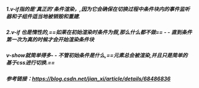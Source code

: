 ##### 1.v-if指的是‘真正的’条件渲染，,因为它会确保在切换过程中条件块内的事件监听器和子组件适当地被销毁和重建.

##### 2.v-if 也是惰性的,==如果在初始渲染时条件为假,那么什么都不做== - - 直到条件第一次为真的时候才会开始渲染条件块

##### v-show就简单得多- - 不管初始条件是什么,==元素总会被渲染,并且只是简单的基于css进行切换.==

##### 参考链接：https://blog.csdn.net/jian_xi/article/details/68486836